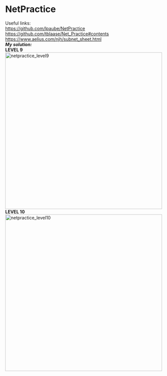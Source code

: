 # NetPractice
Useful links: <br>
https://github.com/lpaube/NetPractice <br>
https://github.com/tblaase/Net_Practice#contents <br>
https://www.aelius.com/njh/subnet_sheet.html <br>
<i><b>My solution:</b></i> <br>
<b>LEVEL 9</b> <br>
<img width="500" alt="netpractice_level9" src="https://github.com/tlukanie/42_NetPractice/assets/120662241/76b235e1-47ad-4f3c-9716-d34efc7c178b"> <br>
<b>LEVEL 10</b> <br>
<img width="500" alt="netpractice_level10" src="https://github.com/tlukanie/42_NetPractice/assets/120662241/f6e883ad-4274-4b34-b684-a27b8a58ad83">
